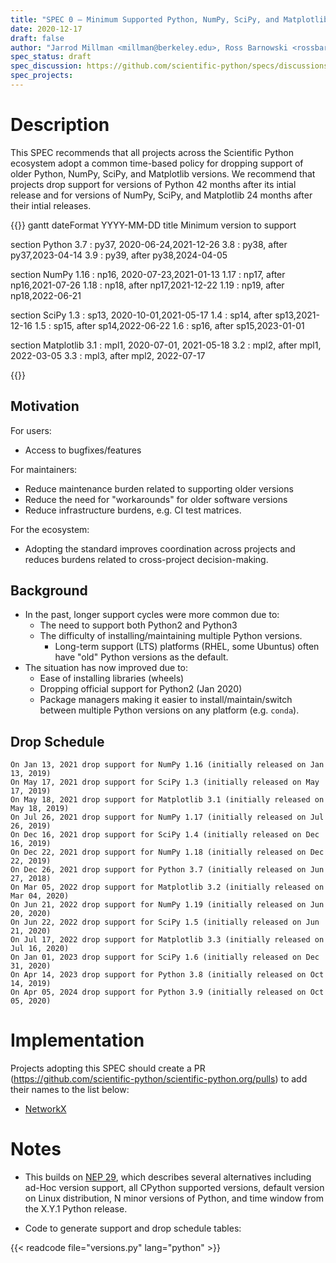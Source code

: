 ```yaml
---
title: "SPEC 0 — Minimum Supported Python, NumPy, SciPy, and Matplotlib"
date: 2020-12-17
draft: false
author: "Jarrod Millman <millman@berkeley.edu>, Ross Barnowski <rossbar@berkeley.edu>"
spec_status: draft
spec_discussion: https://github.com/scientific-python/specs/discussions/13
spec_projects:
---
```



# Description

This SPEC recommends that all projects across the Scientific Python
ecosystem adopt a common time-based policy for dropping
support of older Python, NumPy, SciPy, and Matplotlib versions.
We recommend that projects drop support for versions of Python 42 months after
its intial release and for versions of NumPy, SciPy, and Matplotlib 24 months
after their intial releases.

{{<mermaid>}}
gantt
dateFormat  YYYY-MM-DD
title Minimum version to support

section Python
3.7  :      py37, 2020-06-24,2021-12-26
3.8  :      py38, after py37,2023-04-14
3.9  :      py39, after py38,2024-04-05

section NumPy
1.16 :      np16, 2020-07-23,2021-01-13
1.17 :      np17, after np16,2021-07-26
1.18 :      np18, after np17,2021-12-22
1.19 :      np19, after np18,2022-06-21

section SciPy
1.3 :       sp13, 2020-10-01,2021-05-17
1.4 :       sp14, after sp13,2021-12-16
1.5 :       sp15, after sp14,2022-06-22
1.6 :       sp16, after sp15,2023-01-01

section Matplotlib
3.1 :       mpl1, 2020-07-01, 2021-05-18
3.2 :       mpl2, after mpl1, 2022-03-05
3.3 :       mpl3, after mpl2, 2022-07-17

{{</mermaid>}}


## Motivation

For users:
 - Access to bugfixes/features

For maintainers:
 - Reduce maintenance burden related to supporting older versions
 - Reduce the need for "workarounds" for older software versions
 - Reduce infrastructure burdens, e.g. CI test matrices.

For the ecosystem:
 - Adopting the standard improves coordination across projects and reduces
   burdens related to cross-project decision-making.

## Background
 - In the past, longer support cycles were more common due to:
   * The need to support both Python2 and Python3
   * The difficulty of installing/maintaining multiple Python versions.
     - Long-term support (LTS) platforms (RHEL, some Ubuntus) often have "old"
       Python versions as the default.
 - The situation has now improved due to:
   * Ease of installing libraries (wheels)
   * Dropping official support for Python2 (Jan 2020)
   * Package managers making it easier to install/maintain/switch between
     multiple Python versions on any platform (e.g. `conda`).

## Drop Schedule

    On Jan 13, 2021 drop support for NumPy 1.16 (initially released on Jan 13, 2019)
    On May 17, 2021 drop support for SciPy 1.3 (initially released on May 17, 2019)
    On May 18, 2021 drop support for Matplotlib 3.1 (initially released on May 18, 2019)
    On Jul 26, 2021 drop support for NumPy 1.17 (initially released on Jul 26, 2019)
    On Dec 16, 2021 drop support for SciPy 1.4 (initially released on Dec 16, 2019)
    On Dec 22, 2021 drop support for NumPy 1.18 (initially released on Dec 22, 2019)
    On Dec 26, 2021 drop support for Python 3.7 (initially released on Jun 27, 2018)
    On Mar 05, 2022 drop support for Matplotlib 3.2 (initially released on Mar 04, 2020)
    On Jun 21, 2022 drop support for NumPy 1.19 (initially released on Jun 20, 2020)
    On Jun 22, 2022 drop support for SciPy 1.5 (initially released on Jun 21, 2020)
    On Jul 17, 2022 drop support for Matplotlib 3.3 (initially released on Jul 16, 2020)
    On Jan 01, 2023 drop support for SciPy 1.6 (initially released on Dec 31, 2020)
    On Apr 14, 2023 drop support for Python 3.8 (initially released on Oct 14, 2019)
    On Apr 05, 2024 drop support for Python 3.9 (initially released on Oct 05, 2020)


# Implementation

Projects adopting this SPEC should create a PR
(https://github.com/scientific-python/scientific-python.org/pulls) to add their
names to the list below:

- [NetworkX](https://github.com/networkx/networkx)


# Notes

- This builds on [NEP 29](https://numpy.org/neps/nep-0029-deprecation_policy.html),
  which describes several alternatives including ad-Hoc version support, all
  CPython supported versions, default version on Linux distribution, N minor
  versions of Python, and time window from the X.Y.1 Python release.

- Code to generate support and drop schedule tables:

{{< readcode file="versions.py" lang="python" >}}
